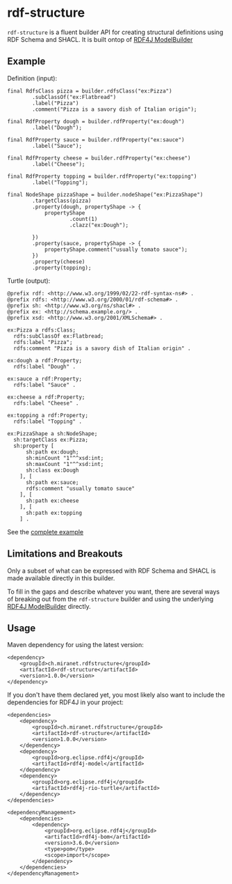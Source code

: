 # rdf-structure

`rdf-structure` is a fluent builder API for creating structural definitions using RDF Schema and SHACL. It is built ontop of [RDF4J ModelBuilder](https://rdf4j.org/javadoc/latest/org/eclipse/rdf4j/model/util/ModelBuilder.html)


## Example

Definition (input): 

```
final RdfsClass pizza = builder.rdfsClass("ex:Pizza")
		.subClassOf("ex:Flatbread")
		.label("Pizza")
		.comment("Pizza is a savory dish of Italian origin");

final RdfProperty dough = builder.rdfProperty("ex:dough")
		.label("Dough");

final RdfProperty sauce = builder.rdfProperty("ex:sauce")
		.label("Sauce");

final RdfProperty cheese = builder.rdfProperty("ex:cheese")
		.label("Cheese");

final RdfProperty topping = builder.rdfProperty("ex:topping")
		.label("Topping");

final NodeShape pizzaShape = builder.nodeShape("ex:PizzaShape")
		.targetClass(pizza)
		.property(dough, propertyShape -> {
			propertyShape
					.count(1)
					.clazz("ex:Dough");

		})
		.property(sauce, propertyShape -> {
			propertyShape.comment("usually tomato sauce");
		})
		.property(cheese)
		.property(topping);
```

Turtle (output):

```
@prefix rdf: <http://www.w3.org/1999/02/22-rdf-syntax-ns#> .
@prefix rdfs: <http://www.w3.org/2000/01/rdf-schema#> .
@prefix sh: <http://www.w3.org/ns/shacl#> .
@prefix ex: <http://schema.example.org/> .
@prefix xsd: <http://www.w3.org/2001/XMLSchema#> .

ex:Pizza a rdfs:Class;
  rdfs:subClassOf ex:Flatbread;
  rdfs:label "Pizza";
  rdfs:comment "Pizza is a savory dish of Italian origin" .

ex:dough a rdf:Property;
  rdfs:label "Dough" .

ex:sauce a rdf:Property;
  rdfs:label "Sauce" .

ex:cheese a rdf:Property;
  rdfs:label "Cheese" .

ex:topping a rdf:Property;
  rdfs:label "Topping" .

ex:PizzaShape a sh:NodeShape;
  sh:targetClass ex:Pizza;
  sh:property [
      sh:path ex:dough;
      sh:minCount "1"^^xsd:int;
      sh:maxCount "1"^^xsd:int;
      sh:class ex:Dough
    ], [
      sh:path ex:sauce;
      rdfs:comment "usually tomato sauce"
    ], [
      sh:path ex:cheese
    ], [
      sh:path ex:topping
    ] .
```

See the [complete example](ch.miranet.rdfstructure.samples/src/main/java/samples/PizzaSample.java)


## Limitations and Breakouts

Only a subset of what can be expressed with RDF Schema and SHACL is made available directly in this builder.

To fill in the gaps and describe whatever you want, there are several ways of breaking out from the `rdf-structure` builder and using the underlying [RDF4J ModelBuilder](https://rdf4j.org/javadoc/latest/org/eclipse/rdf4j/model/util/ModelBuilder.html) directly.

## Usage

Maven dependency for using the latest version:

```
<dependency>
	<groupId>ch.miranet.rdfstructure</groupId>
	<artifactId>rdf-structure</artifactId>
	<version>1.0.0</version>
</dependency>
```

If you don't have them declared yet, you most likely also want to include the dependencies for RDF4J in your project:

```
<dependencies>
	<dependency>
		<groupId>ch.miranet.rdfstructure</groupId>
		<artifactId>rdf-structure</artifactId>
		<version>1.0.0</version>
	</dependency>
	<dependency>
		<groupId>org.eclipse.rdf4j</groupId>
		<artifactId>rdf4j-model</artifactId>
	</dependency>
	<dependency>
		<groupId>org.eclipse.rdf4j</groupId>
		<artifactId>rdf4j-rio-turtle</artifactId>
	</dependency>
</dependencies>

<dependencyManagement>
	<dependencies>
		<dependency>
			<groupId>org.eclipse.rdf4j</groupId>
			<artifactId>rdf4j-bom</artifactId>
			<version>3.6.0</version>
			<type>pom</type>
			<scope>import</scope>
		</dependency>
	</dependencies>
</dependencyManagement>
``` 
